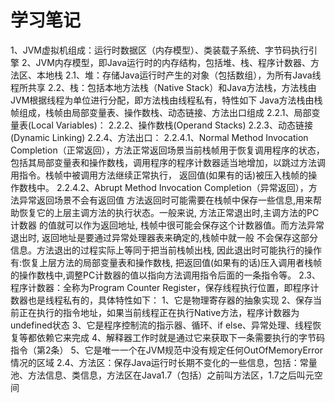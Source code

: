 # 学习笔记
1、JVM虚拟机组成：运行时数据区（内存模型）、类装载子系统、字节码执行引擎
2、JVM内存模型，即Java运行时的内存结构，包括堆、栈、程序计数器、方法区、本地栈
    2.1、堆：存储Java运行时产生的对象（包括数组），为所有Java线程所共享
    2.2、栈：包括本地方法栈（Native Stack）和Java方法栈，方法栈由JVM根据线程为单位进行分配，即方法栈由线程私有，特性如下
        Java方法栈由栈帧组成，栈帧由局部变量表、操作数栈、动态链接、方法出口组成
            2.2.1、局部变量表(Local Variables)：
            2.2.2、操作数栈(Operand Stacks)
            2.2.3、动态链接(Dynamic Linking)
            2.2.4、方法出口：
                2.2.4.1、Normal Method Invocation Completion（正常返回），方法正常返回场景当前栈帧用于恢复调用程序的状态，
                包括其局部变量表和操作数栈，调用程序的程序计数器适当地增加，以跳过方法调用指令。栈帧中被调用方法继续正常执行，
                返回值(如果有的话)被压入栈帧的操作数栈中。
                2.2.4.2、Abrupt Method Invocation Completion（异常返回），方法异常返回场景不会有返回值
            方法返回时可能需要在栈帧中保存一些信息,用来帮助恢复它的上层主调方法的执行状态。一般来说, 方法正常退出时,主调方法的PC计数器
            的值就可以作为返回地址, 栈帧中很可能会保存这个计数器值。而方法异常退出时, 返回地址是要通过异常处理器表来确定的,栈帧中就一般
            不会保存这部分信息。方法退出的过程实际上等同于把当前栈帧出栈, 因此退出时可能执行的操作有:恢复上层方法的局部变量表和操作数栈,
            把返回值(如果有的话)压入调用者栈帧的操作数栈中,调整PC计数器的值以指向方法调用指令后面的一条指令等。
    2.3、程序计数器：全称为Program Counter Register，保存线程执行位置，即程序计数器也是线程私有的，具体特性如下：
        1、它是物理寄存器的抽象实现
        2、保存当前正在执行的指令地址，如果当前线程正在执行Native方法，程序计数器为undefined状态
        3、它是程序控制流的指示器、循环、if else、异常处理、线程恢复等都依赖它来完成
        4、解释器工作时就是通过它来获取下一条需要执行的字节码指令（第2条）
        5、它是唯一一个在JVM规范中没有规定任何OutOfMemoryError情况的区域
    2.4、方法区：保存Java运行时长期不变化的一些信息，包括：常量池、方法信息、类信息，方法区在Java1.7（包括）之前叫方法区，1.7之后叫元空间
